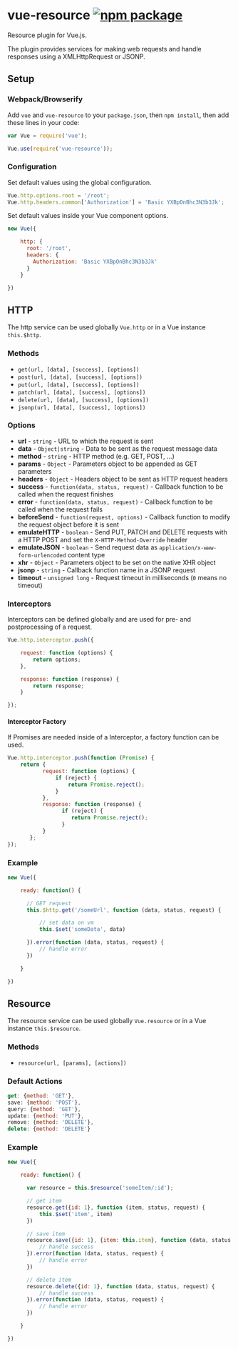 # vue-resource [![npm package](https://img.shields.io/npm/v/vue-resource.svg)](https://www.npmjs.com/package/vue-resource)

Resource plugin for Vue.js.

The plugin provides services for making web requests and handle responses using a XMLHttpRequest or JSONP.

## Setup

### Webpack/Browserify

Add `vue` and `vue-resource` to your `package.json`, then `npm install`, then add these lines in your code:

```javascript
var Vue = require('vue');

Vue.use(require('vue-resource'));
```

### Configuration

Set default values using the global configuration.

```javascript
Vue.http.options.root = '/root';
Vue.http.headers.common['Authorization'] = 'Basic YXBpOnBhc3N3b3Jk';
```

Set default values inside your Vue component options.

```javascript
new Vue({

    http: {
      root: '/root',
      headers: {
        Authorization: 'Basic YXBpOnBhc3N3b3Jk'
      }
    }

})
```

## HTTP

The http service can be used globally `Vue.http` or in a Vue instance `this.$http`.

### Methods

* `get(url, [data], [success], [options])`
* `post(url, [data], [success], [options])`
* `put(url, [data], [success], [options])`
* `patch(url, [data], [success], [options])`
* `delete(url, [data], [success], [options])`
* `jsonp(url, [data], [success], [options])`

### Options

* **url** - `string` - URL to which the request is sent
* **data** - `Object|string` - Data to be sent as the request message data
* **method** - `string` - HTTP method (e.g. GET, POST, ...)
* **params** - `Object` - Parameters object to be appended as GET parameters
* **headers** - `Object` - Headers object to be sent as HTTP request headers
* **success** - `function(data, status, request)` - Callback function to be called when the request finishes
* **error** - `function(data, status, request)` - Callback function to be called when the request fails
* **beforeSend** - `function(request, options)` - Callback function to modify the request object before it is sent
* **emulateHTTP** - `boolean` - Send PUT, PATCH and DELETE requests with a HTTP POST and set the `X-HTTP-Method-Override` header
* **emulateJSON** - `boolean` -  Send request data as `application/x-www-form-urlencoded` content type
* **xhr** - `Object` - Parameters object to be set on the native XHR object
* **jsonp** - `string` - Callback function name in a JSONP request
* **timeout** - `unsigned long` - Request timeout in milliseconds (`0` means no timeout)

### Interceptors

Interceptors can be defined globally and are used for pre- and postprocessing of a request.

```javascript
Vue.http.interceptor.push({

    request: function (options) {
        return options;
    },

    response: function (response) {
        return response;
    }

});
```

#### Interceptor Factory

If Promises are needed inside of a Interceptor, a factory function can be used.

```javascript
Vue.http.interceptor.push(function (Promise) {
    return {
           request: function (options) {
               if (reject) {
                   return Promise.reject();
               }
           },
           response: function (response) {
                 if (reject) {
                    return Promise.reject();
                 }
           }
       };
});
```

### Example

```javascript
new Vue({

    ready: function() {

      // GET request
      this.$http.get('/someUrl', function (data, status, request) {

          // set data on vm
          this.$set('someData', data)

      }).error(function (data, status, request) {
          // handle error
      })

    }

})
```

## Resource

The resource service can be used globally `Vue.resource` or in a Vue instance `this.$resource`.

### Methods

* `resource(url, [params], [actions])`

### Default Actions

```javascript
get: {method: 'GET'},
save: {method: 'POST'},
query: {method: 'GET'},
update: {method: 'PUT'},
remove: {method: 'DELETE'},
delete: {method: 'DELETE'}
```

### Example
```javascript
new Vue({

    ready: function() {

      var resource = this.$resource('someItem/:id');

      // get item
      resource.get({id: 1}, function (item, status, request) {
          this.$set('item', item)
      })

      // save item
      resource.save({id: 1}, {item: this.item}, function (data, status, request) {
          // handle success
      }).error(function (data, status, request) {
          // handle error
      })

      // delete item
      resource.delete({id: 1}, function (data, status, request) {
          // handle success
      }).error(function (data, status, request) {
          // handle error
      })

    }

})
```
